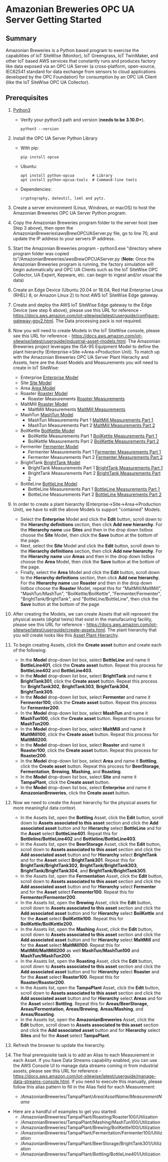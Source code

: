# Amazonian Breweries OPC UA Server Getting Started

## Summary

Amazonian Breweries is a Python based program to exercise the capabilities of IoT SiteWise (Monitor), IoT Greengrass, IoT TwinMaker, and other IoT based AWS services that constantly runs and produces factory like data exposed via an OPC UA Server (a cross-platform, open-source, IEC62541 standard for data exchange from sensors to cloud applications developed by the OPC Foundation) for consumption by an OPC UA Client (like the IoT SiteWise OPC UA Collector). 

## Prerequisites

1. [Python3](https://www.python.org/downloads/)
   - Verify your python3 path and version (<b>needs to be 3.10.0+</b>). 
     ```
     python3 --version

     ```
2. Install the OPC UA Server Python Library

    - With pip:
      ```
      pip install opcua

      ```

    - Ubuntu:
      ```
      apt install python-opcua        # Library
      apt install python-opcua-tools  # Command-line tools

      ```

    - Dependencies:
      ```
      cryptography, dateutil, lxml and pytz.

      ```

3. Create a server environment (Linux, Windows, or macOS) to host the Amazonian Breweries OPC UA Server Python program. 

4. Copy the Amazonian Breweries program folder to the server host (see Step 3 above), then open the AmazonianBreweries\awsBrewOPCUAServer.py file, go to line 70, and update the IP address to your servers IP address.  

5. Start the Amazonian Breweries program - python3.exe "directory where program folder was copied to"/AmazonianBreweries/awsBrewOPCUAServer.py (<b>Note:</b> Once the Amazonian Breweries program is running, the factory simulation will begin automatically and OPC UA Clients such as the IoT SiteWise OPC Collector, UA Expert, Kepware, etc. can begin to ingest and/or visual the data) 

6. Create an Edge Device (Ubuntu 20.04 or 18.04, Red Hat Enterprise Linux (RHEL) 8, or Amazon Linux 2) to host AWS IoT SiteWise Edge  gateway.  

7. Create and deploy the AWS IoT SiteWise Edge gateway to the Edge Device (see step 6 above), please use this URL for reference - https://docs.aws.amazon.com/iot-sitewise/latest/userguide/configure-gateway-ggv2.html. The Data processing pack is not required.

8. Now you will need to create Models in the IoT SiteWise console, please see this URL for reference - https://docs.aws.amazon.com/iot-sitewise/latest/userguide/industrial-asset-models.html. The Amazonian Breweries project leverages the ISA-95 Equipment Model to define the plant hierarchy (Enterprise->Site->Area->Production Unit). To match up with the Amazonian Breweries OPC UA Server Plant Hierachy and Assets, here are the Asset Models and Measurements you will need to create in IoT SiteWise:

    - Enterprise [Enterprise Model](./images/Enterprise_Model.jpg)
    - Site [Site Model](./images/Site_Model.jpg)
    - Area [Area Model](./images/Area_Model.jpg)
    - Roaster [Roaster Model](./images/Roaster_Model.jpg)
      - Roaster Measurements [Roaster Measurements](./images/Roaster_Model_Measurements.jpg)
    - MaltMill [Roaster Model](./images/MaltMill_Model.jpg)
      - MaltMill Measurements [MaltMill Measurements](./images/MaltMill_Model_Measurements.jpg)
    - MashTun [MashTun Model](./images/MashTun_Model.jpg)
      - MashTun Measurements Part 1 [MaltMill Measurements Part 1](./images/MashTun_Model_Measurements_Part_1.jpg)
      - MashTun Measurements Part 2 [MaltMill Measurements Part 2](./images/MashTun_Model_Measurements_Part_2.jpg)
    - BoilKettle [BoilKettle Model](./images/BoilKettle_Model.jpg)
      - BoilKettle Measurements Part 1 [BoilKettle Measurements Part 1](./images/BoilKettle_Model_Measurements_Part_1.jpg)
      - BoilKettle Measurements Part 2 [BoilKettle Measurements Part 2](./images/BoilKettle_Model_Measurements_Part_2.jpg)
    - Fermenter [Fermenter Model](./images/Fermenter_Model.jpg)
      - Fermenter Measurements Part 1 [Fermenter Measurements Part 1](./images/Fermenter_Model_Measurements_Part_1.jpg)
      - Fermenter Measurements Part 2 [Fermenter Measurements Part 2](./images/Fermenter_Model_Measurements_Part_2.jpg)
    - BrightTank [BrightTank Model](./images/BrightTank_Model.jpg)
      - BrightTank Measurements Part 1 [BrightTank Measurements Part 1](./images/BrightTank_Model_Measurements_Part_1.jpg)
      - BrightTank Measurements Part 2 [BrightTank Measurements Part 2](./images/BrightTank_Model_Measurements_Part_2.jpg)
    - BottleLine [BottleLine Model](./images/BottleLine_Model.jpg)
      - BottleLine Measurements Part 1 [BottleLine Measurements Part 1](./images/BottleLine_Model_Measurements_Part_1.jpg)
      - BottleLine Measurements Part 2 [BottleLine Measurements Part 2](./images/BottleLine_Model_Measurements_Part_2.jpg)
      
9. In order to create a plant hierarchy (Enterprise->Site->Area->Production Unit), we have to edit the above Models to support "contained" Models. 
    - Select the <b>Enterprise</b> Model and click the <b>Edit</b> button, scroll down to the <b>Hierarchy definitions</b> section, then click <b>Add new hierarchy</b>. For the <b>Hierarchy name</b> use <b>Sites</b> and then in the drop down listbox choose the <b>Site</b> Model, then click the <b>Save</b> button at the bottom of the page.  
    - Next, select the <b>Site</b> Model and click the <b>Edit</b> button, scroll down to the <b>Hierarchy definitions</b> section, then click <b>Add new hierarchy</b>. For the <b>Hierarchy name</b> use <b>Areas</b> and then in the drop down listbox choose the <b>Area</b> Model, then click the <b>Save</b> button at the bottom of the page. 
    - Finally, select the <b>Area</b> Model and click the <b>Edit</b> button, scroll down to the <b>Hierarchy definitions</b> section, then click <b>Add new hierarchy</b>. For the <b>Hierarchy name</b> use <b>Roaster</b> and then in the drop down listbox choose the <b>Roaster</b> Model, repeat this for "MaltMill/MaltMill", "MashTun/MashTun", "BoilKettle/BoilKettle", "Fermenter/Fermenter", "BrightTank/BrightTank", and "BottleLine/BottleLine", then click the <b>Save</b> button at the bottom of the page              

10. After creating the Models, we can create Assets that will represent the physical assets (digital twins) that exist in the manufacuring facility, please see this URL for reference - https://docs.aws.amazon.com/iot-sitewise/latest/userguide/create-assets.html.  The plant hierarchy that you will create looks like this [Asset Plant Hierarchy](./images/Asset_Plant_Hierarchy.jpg
).  

11. To begin creating Assets, click the <b>Create asset</b> button and create each of the following:
    - In the <b>Model</b> drop-down list box, select <b>BottleLine</b> and name it <b>BottleLine401</b>, click the <b>Create asset</b> button.  Repeat this process for <b>BottleLine402</b> and <b>BottleLine403</b>.
    - In the <b>Model</b> drop-down list box, select <b>BrightTank</b> and name it <b>BrightTank301</b>, click the <b>Create asset</b> button.  Repeat this process for <b>BrightTank302</b>, <b>BrightTank303</b>, <b>BrightTank304</b>, <b>BrightTank305</b>.
    - In the <b>Model</b> drop-down list box, select <b>Fermenter</b> and name it <b>Fermenter100</b>, click the <b>Create asset</b> button.  Repeat this process for <b>Fermenter200</b>. 
    - In the <b>Model</b> drop-down list box, select <b>MashTun</b> and name it <b>MashTun100</b>, click the <b>Create asset</b> button.  Repeat this process for <b>MashTun200</b>.
    - In the <b>Model</b> drop-down list box, select <b>MaltMill</b> and name it <b>MaltMill100</b>, click the <b>Create asset</b> button.  Repeat this process for <b>MaltMill200</b>.
    - In the <b>Model</b> drop-down list box, select <b>Roaster</b> and name it <b>Roaster100</b>, click the <b>Create asset</b> button.  Repeat this process for <b>Roaster200</b>.
    - In the <b>Model</b> drop-down list box, select <b>Area</b> and name it <b>Bottling</b>, click the <b>Create asset</b> button.  Repeat this process for <b>BeerStorage</b>, <b>Fermentation</b>, <b>Brewing</b>, <b>Mashing</b>, and <b>Roasting</b>.
    - In the <b>Model</b> drop-down list box, select <b>Site</b> and name it <b>TampaPlant</b>, click the <b>Create asset</b> button.
    - In the <b>Model</b> drop-down list box, select <b>Enterprise</b> and name it <b>AmazonianBreweries</b>, click the <b>Create asset</b> button.               

12. Now we need to create the Asset hierarchy for the physical assets for more meaningful data context. 
    - In the Assets list, open the <b>Bottling</b> Asset, click the <b>Edit</b> button, scroll down to <b>Assets associated to this asset</b> section and click the <b>Add associated asset</b> button and for <b>Hierarchy</b> select <b>BottleLine</b> and for the <b>Asset</b> select <b>BottleLine401</b>. Repeat this for <b>Bottleline/BottleLine402</b> and <b>Bottleline/BottleLine403</b>. 
    - In the Assets list, open the <b>BeerStorage</b> Asset, click the <b>Edit</b> button, scroll down to <b>Assets associated to this asset</b> section and click the <b>Add associated asset</b> button and for <b>Hierarchy</b> select <b>BrightTank</b> and for the <b>Asset</b> select <b>BrightTank301</b>. Repeat this for <b>BrightTank/BrightTank302</b>, <b>BrightTank/BrightTank303</b>, <b>BrightTank/BrightTank304</b>, and <b>BrightTank/BrightTank305</b>.    
    - In the Assets list, open the <b>Fermentation</b> Asset, click the <b>Edit</b> button, scroll down to <b>Assets associated to this asset</b> section and click the <b>Add associated asset</b> button and for <b>Hierarchy</b> select <b>Fermenter</b> and for the <b>Asset</b> select <b>Fermenter100</b>. Repeat this for <b>Fermenter/Fermenter200</b>. 
    - In the Assets list, open the <b>Brewing</b> Asset, click the <b>Edit</b> button, scroll down to <b>Assets associated to this asset</b> section and click the <b>Add associated asset</b> button and for <b>Hierarchy</b> select <b>BoilKettle</b> and for the <b>Asset</b> select <b>BoilKettle100</b>. Repeat this for <b>BoilKettle/BoilKettle200</b>.
    - In the Assets list, open the <b>Mashing</b> Asset, click the <b>Edit</b> button, scroll down to <b>Assets associated to this asset</b> section and click the <b>Add associated asset</b> button and for <b>Hierarchy</b> select <b>MaltMill</b> and for the <b>Asset</b> select <b>MaltMill100</b>. Repeat this for <b>MaltMill/MaltMill200</b> as well <b>MashTun/MashTun100</b> and <b>MashTun/MashTun200</b>. 
    - In the Assets list, open the <b>Roasting</b> Asset, click the <b>Edit</b> button, scroll down to <b>Assets associated to this asset</b> section and click the <b>Add associated asset</b> button and for <b>Hierarchy</b> select <b>Roaster</b> and for the <b>Asset</b> select <b>Roaster100</b>. Repeat this for <b>Roaster/Roaster200</b>.
    - In the Assets list, open the <b>TampaPlant</b> Asset, click the <b>Edit</b> button, scroll down to <b>Assets associated to this asset</b> section and click the <b>Add associated asset</b> button and for <b>Hierarchy</b> select <b>Areas</b> and for the <b>Asset</b> select <b>Bottling</b>. Repeat this for <b>Areas/BeerStorage</b>, <b>Areas/Fermentation</b>, <b>Areas/Brewing</b>, <b>Areas/Mashing</b>, and <b>Areas/Roasting</b>.
    - In the Assets list, open the <b>AmazonianBreweries</b> Asset, click the <b>Edit</b> button, scroll down to <b>Assets associated to this asset</b> section and click the <b>Add associated asset</b> button and for <b>Hierarchy</b> select <b>Sites</b> and for the <b>Asset</b> select <b>TampaPlant</b>. 

13. Refresh the browser to update the hierarchy. 

14. The final prerequisite task is to add an Alias to each Measurement in each Asset.  If you have Data Streams capability enabled, you can use the AWS Console UI to manage data streams coming in from industrial assets, please see this URL for reference - https://docs.aws.amazon.com/iot-sitewise/latest/userguide/manage-data-streams-console.html.  If you need to execute this manually, please follow this alias pattern to fill in the Alias field for each Measurement:
    - /AmazonianBreweries/TampaPlant/<i>Area</i>/<i>AssetName</i>/<i>MeasurementName</i>
  - Here are a handful of examples to get you started:
    - /AmazonianBreweries/TampaPlant/Roasting/Roaster100/Utilization  
    - /AmazonianBreweries/TampaPlant/Mashing/MashTun100/Utilization
    - /AmazonianBreweries/TampaPlant/Brewing/BoilKettle100/Utilization
    - /AmazonianBreweries/TampaPlant/Fermentation/Fermenter100/Utilization 
    - /AmazonianBreweries/TampaPlant/BeerStorage/BrightTank301/Utilization 
    - /AmazonianBreweries/TampaPlant/Bottling/BottleLine401/Utilization    


      
